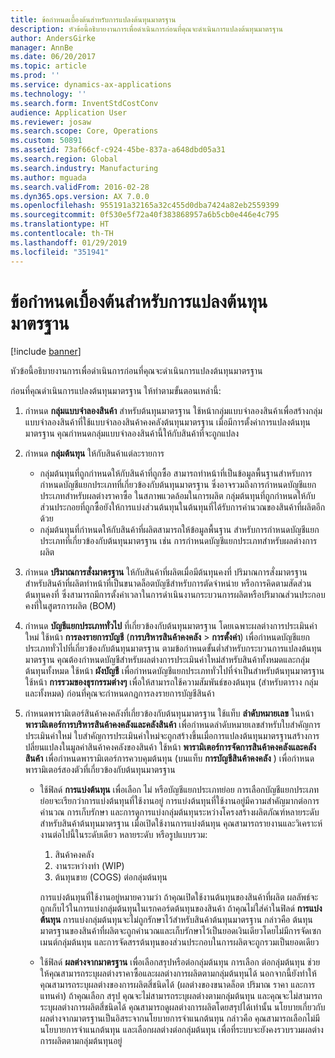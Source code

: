 ```yaml
---
title: ข้อกำหนดเบื้องต้นสำหรับการแปลงต้นทุนมาตรฐาน
description: หัวข้อนี้อธิบายงานการเพื่อดำเนินการก่อนที่คุณจะดำเนินการแปลงต้นทุนมาตรฐาน
author: AndersGirke
manager: AnnBe
ms.date: 06/20/2017
ms.topic: article
ms.prod: ''
ms.service: dynamics-ax-applications
ms.technology: ''
ms.search.form: InventStdCostConv
audience: Application User
ms.reviewer: josaw
ms.search.scope: Core, Operations
ms.custom: 50891
ms.assetid: 73af66cf-c924-45be-837a-a648dbd05a31
ms.search.region: Global
ms.search.industry: Manufacturing
ms.author: mguada
ms.search.validFrom: 2016-02-28
ms.dyn365.ops.version: AX 7.0.0
ms.openlocfilehash: 955191a32165a32c455d0dba7424a82eb2559399
ms.sourcegitcommit: 0f530e5f72a40f383868957a6b5cb0e446e4c795
ms.translationtype: HT
ms.contentlocale: th-TH
ms.lasthandoff: 01/29/2019
ms.locfileid: "351941"
---
```

# <a name="prerequisites-for-a-standard-cost-conversion"></a>ข้อกำหนดเบื้องต้นสำหรับการแปลงต้นทุนมาตรฐาน

[!include [banner](../includes/banner.md)]

หัวข้อนี้อธิบายงานการเพื่อดำเนินการก่อนที่คุณจะดำเนินการแปลงต้นทุนมาตรฐาน 

ก่อนที่คุณดำเนินการแปลงต้นทุนมาตรฐาน ให้ทำตามขั้นตอนเหล่านี้:

1.  กำหนด **กลุ่มแบบจำลองสินค้า** สำหรับต้นทุนมาตรฐาน ใช้หน้ากลุ่มแบบจำลองสินค้าเพื่อสร้างกลุ่มแบบจำลองสินค้าที่ใช้แบบจำลองสินค้าคงคลังต้นทุนมาตรฐาน เมื่อมีการตั้งค่าการแปลงต้นทุนมาตรฐาน คุณกำหนดกลุ่มแบบจำลองสินค้านี้ให้กับสินค้าที่จะถูกแปลง
2.  กำหนด **กลุ่มต้นทุน** ให้กับสินค้าแต่ละรายการ
    -   กลุ่มต้นทุนที่ถูกกำหนดให้กับสินค้าที่ถูกซื้อ สามารถทำหน้าที่เป็นข้อมูลพื้นฐานสำหรับการกำหนดบัญชีแยกประเภทที่เกี่ยวข้องกับต้นทุนมาตรฐาน ซึ่งอาจรวมถึงการกำหนดบัญชีแยกประเภทสำหรับผลต่างราคาซื้อ ในสภาพแวดล้อมในการผลิต กลุ่มต้นทุนที่ถูกกำหนดให้กับส่วนประกอยที่ถูกซื้อยังให้การแบ่งส่วนต้นทุนในต้นทุนที่ได้รับการคำนวณของสินค้าที่ผลิตอีกด้วย
    -   กลุ่มต้นทุนที่กำหนดให้กับสินค้าที่ผลิตสามารถให้ข้อมูลพื้นฐาน สำหรับการกำหนดบัญชีแยกประเภทที่เกี่ยวข้องกับต้นทุนมาตรฐาน เช่น การกำหนดบัญชีแยกประเภทสำหรับผลต่างการผลิต

3.  กำหนด **ปริมาณการสั่งมาตรฐาน** ให้กับสินค้าที่ผลิตเมื่อมีต้นทุนคงที่ ปริมาณการสั่งมาตรฐานสำหรับสินค้าที่ผลิตทำหน้าที่เป็นขนาดล็อตบัญชีสำหรับการตัดจำหน่าย หรือการคิดตามสัดส่วน ต้นทุนคงที่ ซึ่งสามารถมีการตั้งค่าเวลาในการดำเนินงานกระบวนการผลิตหรือปริมาณส่วนประกอบคงที่ในสูตรการผลิต (BOM)
4.  กำหนด **บัญชีแยกประเภททั่วไป** ที่เกี่ยวข้องกับต้นทุนมาตรฐาน โดยเฉพาะผลต่างการประเมินค่าใหม่ ใช้หน้า **การลงรายการบัญชี** (**การบริหารสินค้าคงคลัง** &gt; **การตั้งค่า**) เพื่อกำหนดบัญชีแยกประเภททั่วไปที่เกี่ยวข้องกับต้นทุนมาตรฐาน ตามข้อกำหนดขั้นต่ำสำหรับกระบวนการแปลงต้นทุนมาตรฐาน คุณต้องกำหนดบัญชีสำหรับผลต่างการประเมินค่าใหม่สำหรับสินค้าทั้งหมดและกลุ่มต้นทุนทั้งหมด ใช้หน้า **ผังบัญชี** เพื่อกำหนดบัญชีแยกประเภททั่วไปที่จำเป็นสำหรับต้นทุนมาตรฐาน ใช้หน้า **การรวมของธุรกรรมต่างๆ** เพื่อให้สามารถใช้ความสัมพันธ์ของต้นทุน (สำหรับตาราง กลุ่ม และทั้งหมด) ก่อนที่คุณจะกำหนดกฎการลงรายการบัญชีสินค้า
5.  กำหนดพารามิเตอร์สินค้าคงคลังที่เกี่ยวข้องกับต้นทุนมาตรฐาน ใช้แท็บ **ลำดับหมายเลข** ในหน้า **พารามิเตอร์การบริหารสินค้าคงคลังและคลังสินค้า** เพื่อกำหนดลำดับหมายเลขสำหรับใบสำคัญการประเมินค่าใหม่ ใบสำคัญการประเมินค่าใหม่จะถูกสร้างขึ้นเมื่อการแปลงต้นทุนมาตรฐานสร้างการปลี่ยนแปลงในมูลค่าสินค้าคงคลังของสินค้า ใช้หน้า **พารามิเตอร์การจัดการสินค้าคงคลังและคลังสินค้า** เพื่อกำหนดพารามิเตอร์การควบคุมต้นทุน (บนแท็บ **การบัญชีสินค้าคงคลัง** ) เพื่อกำหนดพารามิเตอร์สองตัวที่เกี่ยวข้องกับต้นทุนมาตรฐาน
    -   ใช้ฟิลด์ **การแบ่งต้นทุน** เพื่อเลือก ไม่ หรือบัญชีแยกประเภทย่อย การเลือกบัญชีแยกประเภทย่อยจะเรียกว่าการแบ่งต้นทุนที่ใช้งานอยู่ การแบ่งต้นทุนที่ใช้งานอยู่มีความสำคัญมากต่อการคำนวณ การเก็บรักษา และการดูการแบ่งกลุ่มต้นทุนระหว่างโครงสร้างผลิตภัณฑ์หลายระดับสำหรับสินค้าต้นทุนมาตรฐาน เมื่อเปิดใช้งานการแบ่งต้นทุน คุณสามารถรายงานและวิเคราะห์งานต่อไปนี้ในระดับเดียว หลายระดับ หรือรูปแบบรวม:
        1.  สินค้าคงคลัง
        2.  งานระหว่างทำ (WIP)
        3.  ต้นทุนขาย (COGS) ต่อกลุ่มต้นทุน

        การแบ่งต้นทุนที่ใช้งานอยู่หมายความว่า ถ้าคุณเปิดใช้งานต้นทุนของสินค้าที่ผลิต ผลลัพธ์จะถูกเก็บไว้ในการแบ่งกลุ่มต้นทุนในเรกคอร์ดต้นทุนของสินค้า ถ้าคุณไม่ใส่ค่าในฟิลด์ **การแบ่งต้นทุน** การแบ่งกลุ่มต้นทุนจะไม่ถูกรักษาไว้สำหรับสินค้าต้นทุนมาตรฐาน กล่าวคือ ต้นทุนมาตรฐานของสินค้าที่ผลิตจะถูกคำนวณและเก็บรักษาไว้เป็นยอดเงินเดียวโดยไม่มีการจัดเซกเมนต์กลุ่มต้นทุน และการจัดสรรต้นทุนของส่วนประกอบในการผลิตจะถูกรวมเป็นยอดเดียว
    -   ใช้ฟิลด์ **ผลต่างจากมาตรฐาน** เพื่อเลือกสรุปหรือต่อกลุ่มต้นทุน การเลือก ต่อกลุ่มต้นทุน ช่วยให้คุณสามารถระบุผลต่างราคาซื้อและผลต่างการผลิตตามกลุ่มต้นทุนได้ นอกจากนี้ยังทำให้คุณสามารถระบุผลต่างของการผลิตสี่ชนิดได้ (ผลต่างของขนาดล็อต ปริมาณ ราคา และการแทนค่า) ถ้าคุณเลือก สรุป คุณจะไม่สามารถระบุผลต่างตามกลุ่มต้นทุน และคุณจะไม่สามารถระบุผลต่างการผลิตสี่ชนิดได้ คุณสามารถดูผลต่างการผลิตโดยสรุปได้เท่านั้น นโยบายเกี่ยวกับผลต่างจากมาตรฐานเป็นอิสระจากนโยบายการจำแนกต้นทุน กล่าวคือ คุณสามารถเลือกไม่มีนโยบายการจำแนกต้นทุน และเลือกผลต่างต่อกลุ่มต้นทุน เพื่อที่ระบบจะยังคงรวบรวมผลต่างการผลิตตามกลุ่มต้นทุนอยู่





